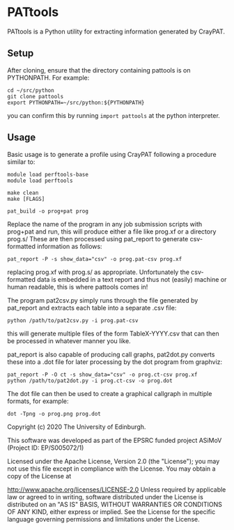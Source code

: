 # PATtools

PATtools is a Python utility for extracting information generated by CrayPAT.

## Setup

After cloning, ensure that the directory containing pattools is on PYTHONPATH.
For example:

```
cd ~/src/python
git clone pattools
export PYTHONPATH=~/src/python:${PYTHONPATH}
```

you can confirm this by running `import pattools` at the python interpreter.

## Usage

Basic usage is to generate a profile using CrayPAT following a procedure similar
to:

```
module load perftools-base
module load perftools

make clean
make [FLAGS]

pat_build -o prog+pat prog
```

Replace the name of the program in any job submission scripts with prog+pat and
run, this will produce either a file like prog.xf or a directory prog.s/
These are then processed using pat_report to generate csv-formatted information
as follows:

```
pat_report -P -s show_data="csv" -o prog.pat-csv prog.xf
```

replacing prog.xf with prog.s/ as appropriate.
Unfortunately the csv-formatted data is embedded in a text report and thus not
(easily) machine or human readable, this is where pattools comes in!

The program pat2csv.py simply runs through the file generated by pat_report and
extracts each table into a separate .csv file:

```
python /path/to/pat2csv.py -i prog.pat-csv
```

this will generate multiple files of the form TableX-YYYY.csv that can then be
processed in whatever manner you like.

pat_report is also capable of producing call graphs, pat2dot.py converts these
into a .dot file for later processing by the dot program from graphviz:

```
pat_report -P -O ct -s show_data="csv" -o prog.ct-csv prog.xf
python /path/to/pat2dot.py -i prog.ct-csv -o prog.dot
```

The dot file can then be used to create a graphical callgraph in multiple formats,
for example:

```
dot -Tpng -o prog.png prog.dot
```

Copyright (c) 2020 The University of Edinburgh.

This software was developed as part of the
EPSRC funded project ASiMoV (Project ID: EP/S005072/1)

Licensed under the Apache License, Version 2.0 (the "License"); you may not use this file except in
compliance with the License. You may obtain a copy of the License at

http://www.apache.org/licenses/LICENSE-2.0
Unless required by applicable law or agreed to in writing, software distributed under the License is
distributed on an "AS IS" BASIS, WITHOUT WARRANTIES OR CONDITIONS OF ANY KIND, either express or
implied. See the License for the specific language governing permissions and limitations under the
License.
